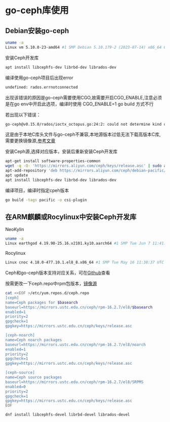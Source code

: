 # go-ceph库使用


## Debian安装go-ceph

```bash
uname -a
Linux vm 5.10.0-23-amd64 #1 SMP Debian 5.10.179-2 (2023-07-14) x86_64 GNU/Linux
```
安装Ceph开发库
```bash
apt install libcephfs-dev librbd-dev librados-dev
```
编译使用go-ceph项目后出现error
```bash
undefined: rados.errnotconnected
```
出现该错误的原因是go-ceph需要使用CGO,故需要开启CGO_ENABLE,注意必须是在go env中开启此选项，编译时使用 CGO_ENABLE=1 go build 方式不行

若出现以下错误：
```bash
go-ceph@v0.15.0/rados/ioctx_octopus.go:24:2: could not determine kind of name for C.rados_set_pool_full_try
```
这是由于本地C库头文件与go-ceph不兼容,本地源版本过低无法下载高版本C库,需要更换镜像源,[参考文章](https://developer.aliyun.com/mirror/ceph?spm=a2c6h.13651102.0.0.529c1b111zMfqV)

安装Ceph源,选择对应版本，安装后重新安装Ceph开发库
```bash
apt-get install software-properties-common
wget -q -O- 'https://mirrors.aliyun.com/ceph/keys/release.asc' | sudo apt-key add -
apt-add-repository 'deb https://mirrors.aliyun.com/ceph/debian-pacific/ buster main'
apt update
apt install libcephfs-dev librbd-dev librados-dev
```
编译项目，编译时指定cpeh版本
```bash
go build -tags pacific -o csi-plugin
```

## 在ARM麒麟或Rocylinux中安装Ceph开发库
NeoKylin
```bash
uname -a
Linux earthgod 4.19.90-25.16.v2101.ky10.aarch64 #1 SMP Tue Jun 7 11:41:28 CST 2022 aarch64 aarch64 aarch64 GNU/Linux
```
Rocylinux
```bash
Linux cnoc 4.18.0-477.10.1.el8_8.x86_64 #1 SMP Tue May 16 11:38:37 UTC 2023 x86_64 x86_64 x86_64 GNU/Linux
```

Ceph和go-ceph版本支持对应关系，可在[Github](https://github.com/ceph/go-ceph)查看

按需更改一下ceph.repo中rpm包版本，[镜像源](https://mirrors.ustc.edu.cn/ceph/)

```bash
cat <<EOF >/etc/yum.repos.d/ceph.repo
[ceph]
name=Ceph packages for $basearch
baseurl=https://mirrors.ustc.edu.cn/ceph/rpm-16.2.7/el8/$basearch
enabled=1
priority=2
gpgcheck=1
gpgkey=https://mirrors.ustc.edu.cn/ceph/keys/release.asc

[ceph-noarch]
name=Ceph noarch packages
baseurl=https://mirrors.ustc.edu.cn/ceph/rpm-16.2.7/el8/noarch
enabled=1
priority=2
gpgcheck=1
gpgkey=https://mirrors.ustc.edu.cn/ceph/keys/release.asc

[ceph-source]
name=Ceph source packages
baseurl=https://mirrors.ustc.edu.cn/ceph/rpm-16.2.7/el8/SRPMS
enabled=0
priority=2
gpgcheck=1
gpgkey=https://mirrors.ustc.edu.cn/ceph/keys/release.asc
EOF
```

```bash
dnf install libcephfs-devel librbd-devel librados-devel
```
